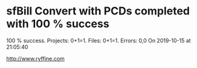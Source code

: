 # sfBill Convert with PCDs completed with 100 % success

100 % success. Projects: 0+1=1.  Files: 0+1=1. Errors: 0,0  On 2019-10-15 at 21:05:40





http://www.ryffine.com
